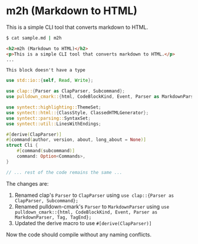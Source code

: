 # m2h (Markdown to HTML)

This is a simple CLI tool that converts markdown to HTML.

```bash
$ cat sample.md | m2h
```

```html
<h2>m2h (Markdown to HTML)</h2>
<p>This is a simple CLI tool that converts markdown to HTML.</p>
...
```

```
This block doesn't have a type
```

```rust
use std::io::{self, Read, Write};

use clap::{Parser as ClapParser, Subcommand};
use pulldown_cmark::{html, CodeBlockKind, Event, Parser as MarkdownParser, Tag, TagEnd};

use syntect::highlighting::ThemeSet;
use syntect::html::{ClassStyle, ClassedHTMLGenerator};
use syntect::parsing::SyntaxSet;
use syntect::util::LinesWithEndings;

#[derive(ClapParser)]
#[command(author, version, about, long_about = None)]
struct Cli {
    #[command(subcommand)]
    command: Option<Commands>,
}

// ... rest of the code remains the same ...
```

The changes are:

1. Renamed clap's `Parser` to `ClapParser` using
   `use clap::{Parser as ClapParser, Subcommand};`
2. Renamed pulldown-cmark's `Parser` to `MarkdownParser` using
   `use pulldown_cmark::{html, CodeBlockKind, Event, Parser as MarkdownParser, Tag, TagEnd};`
3. Updated the derive macro to use `#[derive(ClapParser)]`

Now the code should compile without any naming conflicts.
